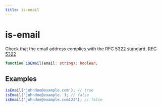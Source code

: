 ```yaml
---
title: is-email
---
```


# is-email

Check that the email address complies with the RFC 5322 standard. [RFC 5322](https://emailregex.com/)

```typescript
function isEmail(email: string): boolean;
```

## Examples

```typescript
isEmail('johndoe@example.com'); // true
isEmail('johndoe@example.'); // false
isEmail('johndoe@example.com123'); // false
```
